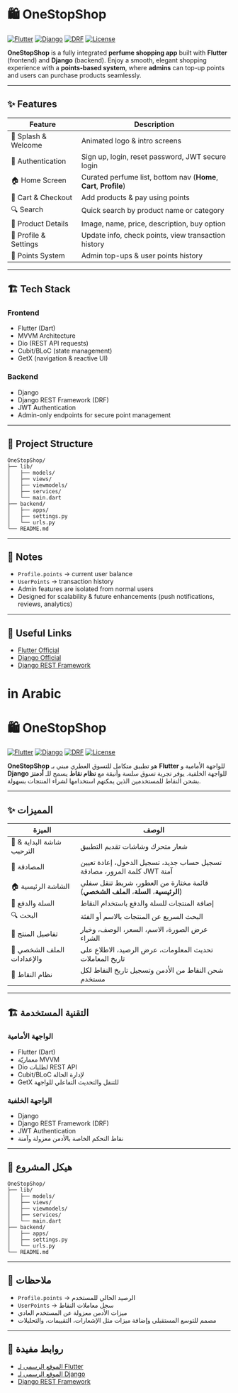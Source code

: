 # 🛍️ OneStopShop

[![Flutter](https://img.shields.io/badge/Flutter-02569B?style=flat\&logo=flutter\&logoColor=white)](https://flutter.dev)
[![Django](https://img.shields.io/badge/Django-092E20?style=flat\&logo=django\&logoColor=white)](https://www.djangoproject.com/)
[![DRF](https://img.shields.io/badge/DRF-009688?style=flat\&logo=django\&logoColor=white)](https://www.django-rest-framework.org)
[![License](https://img.shields.io/badge/License-MIT-blue.svg)](LICENSE)

**OneStopShop** is a fully integrated **perfume shopping app** built with **Flutter** (frontend) and **Django** (backend).
Enjoy a smooth, elegant shopping experience with a **points-based system**, where **admins** can top-up points and users can purchase products seamlessly.

---

## ✨ Features

| Feature               | Description                                                        |
| --------------------- | ------------------------------------------------------------------ |
| 🚀 Splash & Welcome   | Animated logo & intro screens                                      |
| 🔐 Authentication     | Sign up, login, reset password, JWT secure login                   |
| 🏠 Home Screen        | Curated perfume list, bottom nav (**Home**, **Cart**, **Profile**) |
| 🛒 Cart & Checkout    | Add products & pay using points                                    |
| 🔍 Search             | Quick search by product name or category                           |
| 💎 Product Details    | Image, name, price, description, buy option                        |
| 👤 Profile & Settings | Update info, check points, view transaction history                |
| 🏅 Points System      | Admin top-ups & user points history                                |

---

## 🏗️ Tech Stack

### Frontend

* Flutter (Dart)
* MVVM Architecture
* Dio (REST API requests)
* Cubit/BLoC (state management)
* GetX (navigation & reactive UI)

### Backend

* Django
* Django REST Framework (DRF)
* JWT Authentication
* Admin-only endpoints for secure point management

---

## 📂 Project Structure

```plaintext
OneStopShop/
├── lib/
│   ├── models/
│   ├── views/
│   ├── viewmodels/
│   ├── services/
│   └── main.dart
├── backend/
│   ├── apps/
│   ├── settings.py
│   └── urls.py
└── README.md
```

---

## 🌟 Notes

* `Profile.points` → current user balance
* `UserPoints` → transaction history
* Admin features are isolated from normal users
* Designed for scalability & future enhancements (push notifications, reviews, analytics)

---

## 🔗 Useful Links

* [Flutter Official](https://flutter.dev)
* [Django Official](https://www.djangoproject.com/)
* [Django REST Framework](https://www.django-rest-framework.org)
 

 # in Arabic

# 🛍️ OneStopShop

[![Flutter](https://img.shields.io/badge/Flutter-02569B?style=flat\&logo=flutter\&logoColor=white)](https://flutter.dev)
[![Django](https://img.shields.io/badge/Django-092E20?style=flat\&logo=django\&logoColor=white)](https://www.djangoproject.com/)
[![DRF](https://img.shields.io/badge/DRF-009688?style=flat\&logo=django\&logoColor=white)](https://www.django-rest-framework.org)
[![License](https://img.shields.io/badge/License-MIT-blue.svg)](LICENSE)

**OneStopShop** هو تطبيق متكامل للتسوق العطري مبني بـ **Flutter** للواجهة الأمامية و **Django** للواجهة الخلفية.
يوفر تجربة تسوق سلسة وأنيقة مع **نظام نقاط** يسمح للـ **أدمنز** بشحن النقاط للمستخدمين الذين يمكنهم استخدامها لشراء المنتجات بسهولة.

---

## ✨ المميزات

| الميزة                     | الوصف                                                                              |
| -------------------------- | ---------------------------------------------------------------------------------- |
| 🚀 شاشة البداية & الترحيب  | شعار متحرك وشاشات تقديم التطبيق                                                    |
| 🔐 المصادقة                | تسجيل حساب جديد، تسجيل الدخول، إعادة تعيين كلمة المرور، مصادقة JWT آمنة            |
| 🏠 الشاشة الرئيسية         | قائمة مختارة من العطور، شريط تنقل سفلي (**الرئيسية**، **السلة**، **الملف الشخصي**) |
| 🛒 السلة والدفع            | إضافة المنتجات للسلة والدفع باستخدام النقاط                                        |
| 🔍 البحث                   | البحث السريع عن المنتجات بالاسم أو الفئة                                           |
| 💎 تفاصيل المنتج           | عرض الصورة، الاسم، السعر، الوصف، وخيار الشراء                                      |
| 👤 الملف الشخصي والإعدادات | تحديث المعلومات، عرض الرصيد، الاطلاع على تاريخ المعاملات                           |
| 🏅 نظام النقاط             | شحن النقاط من الأدمن وتسجيل تاريخ النقاط لكل مستخدم                                |

---

## 🏗️ التقنية المستخدمة

### الواجهة الأمامية

* Flutter (Dart)
* معماريّة MVVM
* Dio لطلبات REST API
* Cubit/BLoC لإدارة الحالة
* GetX للتنقل والتحديث التفاعلي للواجهة

### الواجهة الخلفية

* Django
* Django REST Framework (DRF)
* JWT Authentication
* نقاط التحكم الخاصة بالأدمن معزولة وآمنة

---

## 📂 هيكل المشروع

```plaintext
OneStopShop/
├── lib/
│   ├── models/
│   ├── views/
│   ├── viewmodels/
│   ├── services/
│   └── main.dart
├── backend/
│   ├── apps/
│   ├── settings.py
│   └── urls.py
└── README.md
```

---

## 🌟 ملاحظات

* `Profile.points` → الرصيد الحالي للمستخدم
* `UserPoints` → سجل معاملات النقاط
* ميزات الأدمن معزولة عن المستخدم العادي
* مصمم للتوسع المستقبلي وإضافة ميزات مثل الإشعارات، التقييمات، والتحليلات

---

## 🔗 روابط مفيدة

* [الموقع الرسمي لـ Flutter](https://flutter.dev)
* [الموقع الرسمي لـ Django](https://www.djangoproject.com/)
* [Django REST Framework](https://www.django-rest-framework.org)
